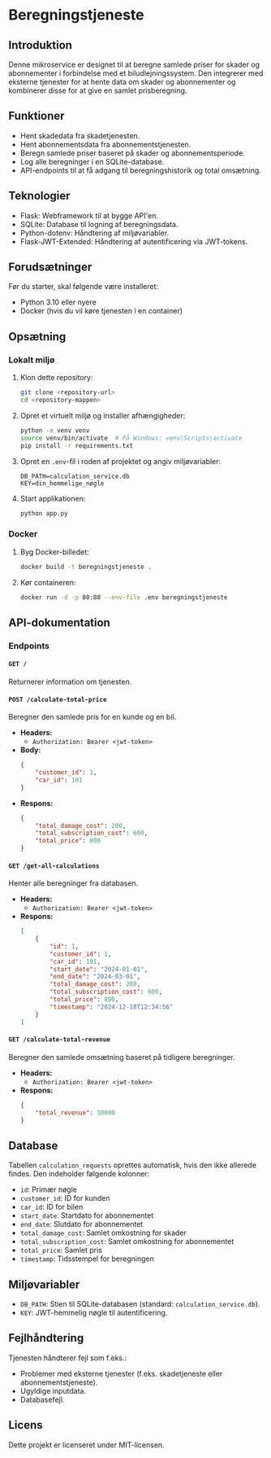 # Beregningstjeneste

## Introduktion
Denne mikroservice er designet til at beregne samlede priser for skader og abonnementer i forbindelse med et biludlejningssystem. Den integrerer med eksterne tjenester for at hente data om skader og abonnementer og kombinerer disse for at give en samlet prisberegning.

## Funktioner
- Hent skadedata fra skadetjenesten.
- Hent abonnementsdata fra abonnementstjenesten.
- Beregn samlede priser baseret på skader og abonnementsperiode.
- Log alle beregninger i en SQLite-database.
- API-endpoints til at få adgang til beregningshistorik og total omsætning.

## Teknologier
- Flask: Webframework til at bygge API'en.
- SQLite: Database til logning af beregningsdata.
- Python-dotenv: Håndtering af miljøvariabler.
- Flask-JWT-Extended: Håndtering af autentificering via JWT-tokens.

## Forudsætninger
Før du starter, skal følgende være installeret:
- Python 3.10 eller nyere
- Docker (hvis du vil køre tjenesten i en container)

## Opsætning

### Lokalt miljø
1. Klon dette repository:
   ```bash
   git clone <repository-url>
   cd <repository-mappen>
   ```
2. Opret et virtuelt miljø og installer afhængigheder:
   ```bash
   python -m venv venv
   source venv/bin/activate  # På Windows: venv\Scripts\activate
   pip install -r requirements.txt
   ```
3. Opret en `.env`-fil i roden af projektet og angiv miljøvariabler:
   ```env
   DB_PATH=calculation_service.db
   KEY=din_hemmelige_nøgle
   ```
4. Start applikationen:
   ```bash
   python app.py
   ```

### Docker
1. Byg Docker-billedet:
   ```bash
   docker build -t beregningstjeneste .
   ```
2. Kør containeren:
   ```bash
   docker run -d -p 80:80 --env-file .env beregningstjeneste
   ```

## API-dokumentation

### Endpoints

#### `GET /`
Returnerer information om tjenesten.

#### `POST /calculate-total-price`
Beregner den samlede pris for en kunde og en bil.

- **Headers:**
  - `Authorization: Bearer <jwt-token>`
- **Body:**
  ```json
  {
      "customer_id": 1,
      "car_id": 101
  }
  ```
- **Respons:**
  ```json
  {
      "total_damage_cost": 200,
      "total_subscription_cost": 600,
      "total_price": 800
  }
  ```

#### `GET /get-all-calculations`
Henter alle beregninger fra databasen.

- **Headers:**
  - `Authorization: Bearer <jwt-token>`
- **Respons:**
  ```json
  [
      {
          "id": 1,
          "customer_id": 1,
          "car_id": 101,
          "start_date": "2024-01-01",
          "end_date": "2024-03-01",
          "total_damage_cost": 200,
          "total_subscription_cost": 600,
          "total_price": 800,
          "timestamp": "2024-12-18T12:34:56"
      }
  ]
  ```

#### `GET /calculate-total-revenue`
Beregner den samlede omsætning baseret på tidligere beregninger.

- **Headers:**
  - `Authorization: Bearer <jwt-token>`
- **Respons:**
  ```json
  {
      "total_revenue": 10000
  }
  ```

## Database
Tabellen `calculation_requests` oprettes automatisk, hvis den ikke allerede findes. Den indeholder følgende kolonner:

- `id`: Primær nøgle
- `customer_id`: ID for kunden
- `car_id`: ID for bilen
- `start_date`: Startdato for abonnementet
- `end_date`: Slutdato for abonnementet
- `total_damage_cost`: Samlet omkostning for skader
- `total_subscription_cost`: Samlet omkostning for abonnementet
- `total_price`: Samlet pris
- `timestamp`: Tidsstempel for beregningen

## Miljøvariabler
- `DB_PATH`: Stien til SQLite-databasen (standard: `calculation_service.db`).
- `KEY`: JWT-hemmelig nøgle til autentificering.

## Fejlhåndtering
Tjenesten håndterer fejl som f.eks.:
- Problemer med eksterne tjenester (f.eks. skadetjeneste eller abonnementstjeneste).
- Ugyldige inputdata.
- Databasefejl.

## Licens
Dette projekt er licenseret under MIT-licensen.

